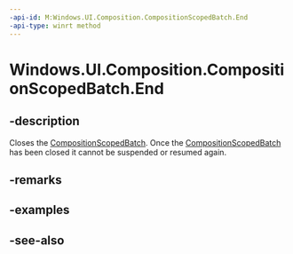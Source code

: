 ```yaml
---
-api-id: M:Windows.UI.Composition.CompositionScopedBatch.End
-api-type: winrt method
---
```


<!-- Method syntax
public void End()
-->

# Windows.UI.Composition.CompositionScopedBatch.End

## -description
Closes the [CompositionScopedBatch](compositionscopedbatch.md). Once the [CompositionScopedBatch](compositionscopedbatch.md) has been closed it cannot be suspended or resumed again.



## -remarks

## -examples

## -see-also

